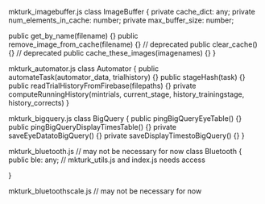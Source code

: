 mkturk_imagebuffer.js
class ImageBuffer {
  private cache_dict: any;
  private num_elements_in_cache: number;
  private max_buffer_size: number;

  public get_by_name(filename) {}
  public remove_image_from_cache(filename) {} // deprecated
  public clear_cache() {} // deprecated
  public cache_these_images(imagenames) {}
}

mkturk_automator.js
class Automator {
  public automateTask(automator_data, trialhistory) {}
  public stageHash(task) {}
  public readTrialHistoryFromFirebase(filepaths) {}
  private computeRunningHistory(mintrials, current_stage, history_trainingstage, history_corrects)
}

mkturk_bigquery.js
class BigQuery {
  public pingBigQueryEyeTable() {}
  public pingBigQueryDisplayTimesTable() {}
  private saveEyeDatatoBigQuery() {}
  private saveDisplayTimestoBigQuery() {}
}

mkturk_bluetooth.js // may not be necessary for now
class Bluetooth {
  public ble: any; // mkturk_utils.js and index.js needs access

}

mkturk_bluetoothscale.js // may not be necessary for now





